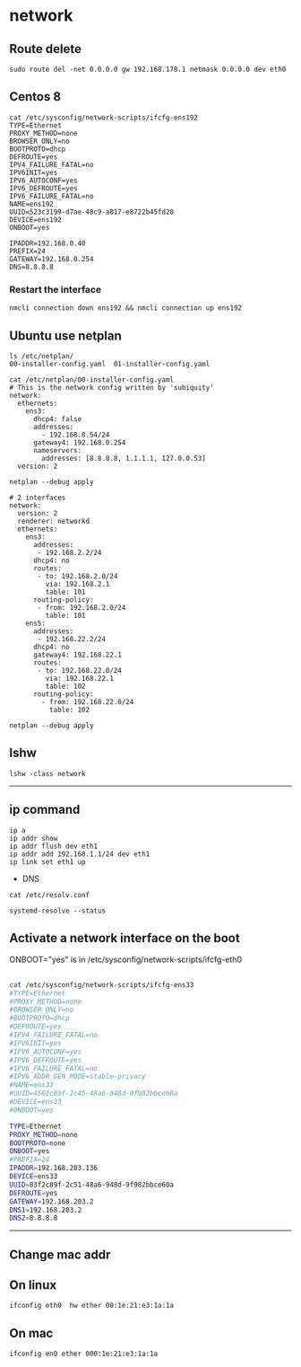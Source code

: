 # network

## Route delete
```
sudo route del -net 0.0.0.0 gw 192.168.178.1 netmask 0.0.0.0 dev eth0
```

## Centos 8
```
cat /etc/sysconfig/network-scripts/ifcfg-ens192
TYPE=Ethernet
PROXY_METHOD=none
BROWSER_ONLY=no
BOOTPROTO=dhcp
DEFROUTE=yes
IPV4_FAILURE_FATAL=no
IPV6INIT=yes
IPV6_AUTOCONF=yes
IPV6_DEFROUTE=yes
IPV6_FAILURE_FATAL=no
NAME=ens192
UUID=523c3199-d7ae-48c9-a817-e8722b45fd20
DEVICE=ens192
ONBOOT=yes

IPADDR=192.168.0.40
PREFIX=24
GATEWAY=192.168.0.254
DNS=8.8.8.8

```
### Restart the interface
```
nmcli connection down ens192 && nmcli connection up ens192

```

## Ubuntu use netplan
```
ls /etc/netplan/
00-installer-config.yaml  01-installer-config.yaml

cat /etc/netplan/00-installer-config.yaml
# This is the network config written by 'subiquity'
network:
  ethernets:
    ens3:
      dhcp4: false
      addresses:
        - 192.168.0.54/24
      gateway4: 192.168.0.254
      nameservers:
        addresses: [8.8.8.8, 1.1.1.1, 127.0.0.53]
  version: 2

netplan --debug apply

# 2 interfaces
network:
  version: 2
  renderer: networkd
  ethernets:
    ens3:
      addresses:
       - 192.168.2.2/24
      dhcp4: no
      routes:
       - to: 192.168.2.0/24
         via: 192.168.2.1
         table: 101
      routing-policy:
       - from: 192.168.2.0/24
         table: 101
    ens5:
      addresses:
       - 192.168.22.2/24
      dhcp4: no
      gateway4: 192.168.22.1
      routes:
       - to: 192.168.22.0/24
         via: 192.168.22.1
         table: 102
      routing-policy:
        - from: 192.168.22.0/24
          table: 102
  
netplan --debug apply
```




## lshw
```
lshw -class network
```

___________________________________________________________
## ip command
```
ip a
ip addr show
ip addr flush dev eth1
ip addr add 192.168.1.1/24 dev eth1
ip link set eth1 up
```

* DNS
```
cat /etc/resolv.conf

systemd-resolve --status
```

## Activate a network interface on the boot
ONBOOT="yes" is in /etc/sysconfig/network-scripts/ifcfg-eth0

##
```bash
cat /etc/sysconfig/network-scripts/ifcfg-ens33
#TYPE=Ethernet
#PROXY_METHOD=none
#BROWSER_ONLY=no
#BOOTPROTO=dhcp
#DEFROUTE=yes
#IPV4_FAILURE_FATAL=no
#IPV6INIT=yes
#IPV6_AUTOCONF=yes
#IPV6_DEFROUTE=yes
#IPV6_FAILURE_FATAL=no
#IPV6_ADDR_GEN_MODE=stable-privacy
#NAME=ens33
#UUID=4562c89f-2c45-48a6-948d-9f982bbce60a
#DEVICE=ens33
#ONBOOT=yes

TYPE=Ethernet
PROXY_METHOD=none
BOOTPROTO=none
ONBOOT=yes
#PREFIX=24
IPADDR=192.168.203.136
DEVICE=ens33
UUID=83f2c89f-2c51-48a6-948d-9f982bbce60a
DEFROUTE=yes
GATEWAY=192.168.203.2
DNS1=192.168.203.2
DNS2=8.8.8.8
```
____________________________________________________________


## Change mac addr
## On linux
```
ifconfig eth0  hw ether 00:1e:21:e3:1a:1a
```


## On mac
```
ifconfig en0 ether 000:1e:21:e3:1a:1a
```

